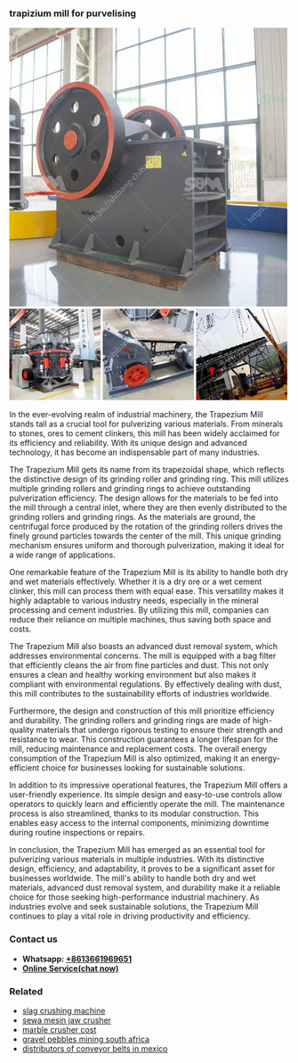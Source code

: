 <h3>trapizium mill for purvelising</h3><img src='1706773779.jpg' alt=''><p>In the ever-evolving realm of industrial machinery, the Trapezium Mill stands tall as a crucial tool for pulverizing various materials. From minerals to stones, ores to cement clinkers, this mill has been widely acclaimed for its efficiency and reliability. With its unique design and advanced technology, it has become an indispensable part of many industries.</p><p>The Trapezium Mill gets its name from its trapezoidal shape, which reflects the distinctive design of its grinding roller and grinding ring. This mill utilizes multiple grinding rollers and grinding rings to achieve outstanding pulverization efficiency. The design allows for the materials to be fed into the mill through a central inlet, where they are then evenly distributed to the grinding rollers and grinding rings. As the materials are ground, the centrifugal force produced by the rotation of the grinding rollers drives the finely ground particles towards the center of the mill. This unique grinding mechanism ensures uniform and thorough pulverization, making it ideal for a wide range of applications.</p><p>One remarkable feature of the Trapezium Mill is its ability to handle both dry and wet materials effectively. Whether it is a dry ore or a wet cement clinker, this mill can process them with equal ease. This versatility makes it highly adaptable to various industry needs, especially in the mineral processing and cement industries. By utilizing this mill, companies can reduce their reliance on multiple machines, thus saving both space and costs.</p><p>The Trapezium Mill also boasts an advanced dust removal system, which addresses environmental concerns. The mill is equipped with a bag filter that efficiently cleans the air from fine particles and dust. This not only ensures a clean and healthy working environment but also makes it compliant with environmental regulations. By effectively dealing with dust, this mill contributes to the sustainability efforts of industries worldwide.</p><p>Furthermore, the design and construction of this mill prioritize efficiency and durability. The grinding rollers and grinding rings are made of high-quality materials that undergo rigorous testing to ensure their strength and resistance to wear. This construction guarantees a longer lifespan for the mill, reducing maintenance and replacement costs. The overall energy consumption of the Trapezium Mill is also optimized, making it an energy-efficient choice for businesses looking for sustainable solutions.</p><p>In addition to its impressive operational features, the Trapezium Mill offers a user-friendly experience. Its simple design and easy-to-use controls allow operators to quickly learn and efficiently operate the mill. The maintenance process is also streamlined, thanks to its modular construction. This enables easy access to the internal components, minimizing downtime during routine inspections or repairs.</p><p>In conclusion, the Trapezium Mill has emerged as an essential tool for pulverizing various materials in multiple industries. With its distinctive design, efficiency, and adaptability, it proves to be a significant asset for businesses worldwide. The mill's ability to handle both dry and wet materials, advanced dust removal system, and durability make it a reliable choice for those seeking high-performance industrial machinery. As industries evolve and seek sustainable solutions, the Trapezium Mill continues to play a vital role in driving productivity and efficiency.</p><h3>Contact us</h3><ul><li><strong>Whatsapp:&nbsp;<a href="https://wa.me/8613661969651">+8613661969651</a></strong></li><li><a href="https://swt.shibang-china.com/?git&amp;zhl&amp;trapizium mill for purvelising"><strong>Online Service(chat now)</strong></a></li></ul><h3>Related</h3><ul><li><a href='slag crushing machine.md'>slag crushing machine</a></li><li><a href='sewa mesin jaw crusher.md'>sewa mesin jaw crusher</a></li><li><a href='marble crusher cost.md'>marble crusher cost</a></li><li><a href='gravel pebbles mining south africa.md'>gravel pebbles mining south africa</a></li><li><a href='distributors of conveyor belts in mexico.md'>distributors of conveyor belts in mexico</a></li></ul>